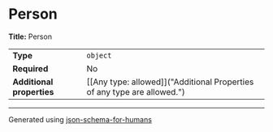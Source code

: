 # Person

**Title:** Person

|                           |                                                                         |
| ------------------------- | ----------------------------------------------------------------------- |
| **Type**                  | `object`                                                                |
| **Required**              | No                                                                      |
| **Additional properties** | [[Any type: allowed]]("Additional Properties of any type are allowed.") |

----------------------------------------------------------------------------------------------------------------------------
Generated using [json-schema-for-humans](https://github.com/coveooss/json-schema-for-humans)
